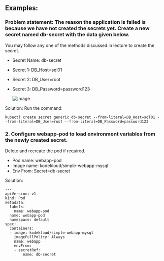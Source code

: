 ## Examples:


### Problem statement: The reason the application is failed is because we have not created the secrets yet. Create a new secret named db-secret with the data given below.

You may follow any one of the methods discussed in lecture to create the secret.

* Secret Name: db-secret

* Secret 1: DB_Host=sql01

* Secret 2: DB_User=root

* Secret 3: DB_Password=password123

  ![image](https://github.com/user-attachments/assets/cd4f1887-8807-40ff-b203-7cde3cf05f73)

Solution: 
Run the command: 
```
kubectl create secret generic db-secret --from-literal=DB_Host=sql01 --from-literal=DB_User=root --from-literal=DB_Password=password123
```

### 2. Configure webapp-pod to load environment variables from the newly created secret.
Delete and recreate the pod if required.
* Pod name: webapp-pod
* Image name: kodekloud/simple-webapp-mysql
* Env From: Secret=db-secret

Solution:
```
---
apiVersion: v1 
kind: Pod 
metadata:
  labels:
    name: webapp-pod
  name: webapp-pod
  namespace: default 
spec:
  containers:
  - image: kodekloud/simple-webapp-mysql
    imagePullPolicy: Always
    name: webapp
    envFrom:
    - secretRef:
        name: db-secret
```

